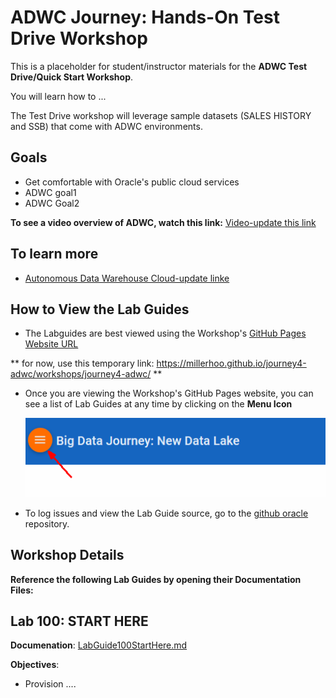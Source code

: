 
# ADWC Journey: Hands-On Test Drive Workshop
This is a placeholder for student/instructor materials for the **ADWC Test Drive/Quick Start Workshop**.



You will learn how to ...

The Test Drive workshop will leverage sample datasets (SALES HISTORY and SSB) that come with ADWC environments.


## Goals

 - Get comfortable with Oracle's public cloud services
 - ADWC goal1
 - ADWC Goal2

**To see a video overview of ADWC, watch this link:** [Video-update this link](http://www.oracle.com)

## To learn more
 - [Autonomous Data Warehouse Cloud-update linke](https://cloud.oracle.com/big-data-compute-edition)
 
      
## How to View the Lab Guides

- The Labguides are best viewed using the Workshop's [GitHub Pages Website URL](https://oracle.github.io/learning-library/workshops/journey4-adwc/) 

** for now, use this temporary link: https://millerhoo.github.io/journey4-adwc/workshops/journey4-adwc/ **

- Once you are viewing the Workshop's GitHub Pages website, you can see a list of Lab Guides at any time by clicking on the **Menu Icon**

    ![](images/WorkshopMenu.png)  

- To log issues and view the Lab Guide source, go to the [github oracle](https://github.com/oracle/learning-library/tree/master/workshops/journey4-adwc) repository.




## Workshop Details

**Reference the following Lab Guides by opening their Documentation Files:**

## Lab 100: START HERE

**Documenation**: [LabGuide100StartHere.md](LabGuide100StartHere.md)

**Objectives**:

- Provision ....

